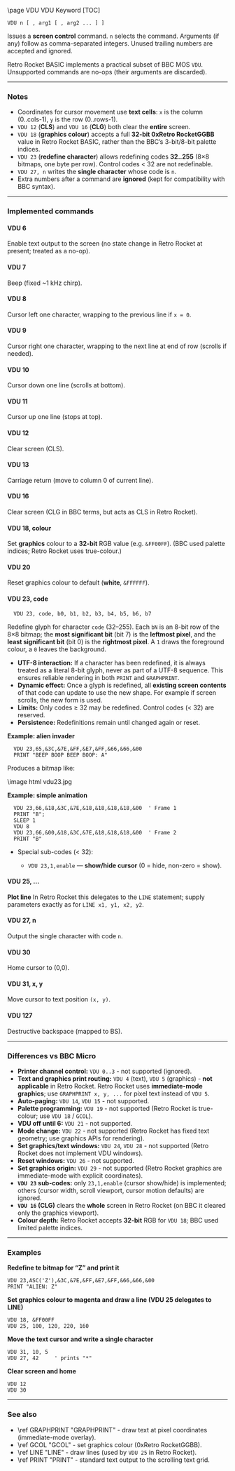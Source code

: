 \page VDU VDU Keyword
[TOC]

```basic
VDU n [ , arg1 [ , arg2 ... ] ]
```

Issues a **screen control** command. `n` selects the command. Arguments (if any) follow as comma-separated integers. Unused trailing numbers are accepted and ignored.

Retro Rocket BASIC implements a practical subset of BBC MOS `VDU`. Unsupported commands are no-ops (their arguments are discarded).

---

### Notes

* Coordinates for cursor movement use **text cells**: `x` is the column (0..cols-1), `y` is the row (0..rows-1).
* `VDU 12` (**CLS**) and `VDU 16` (**CLG**) both clear the **entire** screen.
* `VDU 18` (**graphics colour**) accepts a full **32-bit 0xRetro RocketGGBB** value in Retro Rocket BASIC, rather than the BBC’s 3-bit/8-bit palette indices.
* `VDU 23` (**redefine character**) allows redefining codes **32..255** (8×8 bitmaps, one byte per row). Control codes < 32 are not redefinable.
* `VDU 27, n` writes the **single character** whose code is `n`.
* Extra numbers after a command are **ignored** (kept for compatibility with BBC syntax).

---

### Implemented commands

#### VDU 6
  Enable text output to the screen (no state change in Retro Rocket at present; treated as a no-op).

#### VDU 7
  Beep (fixed \~1 kHz chirp).

#### VDU 8
  Cursor left one character, wrapping to the previous line if `x = 0`.

#### VDU 9
  Cursor right one character, wrapping to the next line at end of row (scrolls if needed).

#### VDU 10
  Cursor down one line (scrolls at bottom).

#### VDU 11
  Cursor up one line (stops at top).

#### VDU 12
  Clear screen (CLS).

#### VDU 13
  Carriage return (move to column 0 of current line).

#### VDU 16
  Clear screen (CLG in BBC terms, but acts as CLS in Retro Rocket).

#### VDU 18, colour
  Set **graphics** colour to a **32-bit** RGB value (e.g. `&FF00FF`).
  (BBC used palette indices; Retro Rocket uses true-colour.)

#### VDU 20
  Reset graphics colour to default (**white**, `&FFFFFF`).

#### VDU 23, code

  ```
    VDU 23, code, b0, b1, b2, b3, b4, b5, b6, b7
  ```
  Redefine glyph for character `code` (32–255). Each `bN` is an 8-bit row of the 8×8 bitmap; the **most significant bit** (bit 7) is the **leftmost pixel**, and the **least significant bit** (bit 0) is the **rightmost pixel**. A `1` draws the foreground colour, a `0` leaves the background.

  * **UTF-8 interaction:** If a character has been redefined, it is always treated as a literal 8-bit glyph, never as part of a UTF-8 sequence. This ensures reliable rendering in both `PRINT` and `GRAPHPRINT`.
  * **Dynamic effect:** Once a glyph is redefined, all **existing screen contents** of that code can update to use the new shape. For example if screen scrolls, the new form is used.
  * **Limits:** Only codes ≥ 32 may be redefined. Control codes (< 32) are reserved.
  * **Persistence:** Redefinitions remain until changed again or reset.

  **Example: alien invader**

```basic
  VDU 23,65,&3C,&7E,&FF,&E7,&FF,&66,&66,&00
  PRINT "BEEP BOOP BEEP BOOP: A"
```

  Produces a bitmap like:

\image html vdu23.jpg

  **Example: simple animation**

```basic
  VDU 23,66,&18,&3C,&7E,&18,&18,&18,&18,&00  ' Frame 1
  PRINT "B";
  SLEEP 1
  VDU 8
  VDU 23,66,&00,&18,&3C,&7E,&18,&18,&18,&00  ' Frame 2
  PRINT "B"
```

  * Special sub-codes (< 32):

    * `VDU 23,1,enable` — **show/hide cursor** (0 = hide, non-zero = show).

#### VDU 25, …
  **Plot line** In Retro Rocket this delegates to the `LINE` statement; supply parameters exactly as for `LINE x1, y1, x2, y2`.

#### VDU 27, n
  Output the single character with code `n`.

#### VDU 30
  Home cursor to (0,0).

#### VDU 31, x, y
  Move cursor to text position `(x, y)`.

#### VDU 127
  Destructive backspace (mapped to BS).

---

### Differences vs BBC Micro

* **Printer channel control:** `VDU 0..3` - not supported (ignored).
* **Text and graphics print routing:** `VDU 4` (text), `VDU 5` (graphics) - **not applicable** in Retro Rocket. Retro Rocket uses **immediate-mode graphics**; use `GRAPHPRINT x, y, ...` for pixel text instead of `VDU 5`.
* **Auto-paging:** `VDU 14`, `VDU 15` - not supported.
* **Palette programming:** `VDU 19` - not supported (Retro Rocket is true-colour; use `VDU 18` / `GCOL`).
* **VDU off until 6:** `VDU 21` - not supported.
* **Mode change:** `VDU 22` - not supported (Retro Rocket has fixed text geometry; use graphics APIs for rendering).
* **Set graphics/text windows:** `VDU 24`, `VDU 28` - not supported (Retro Rocket does not implement VDU windows).
* **Reset windows:** `VDU 26` - not supported.
* **Set graphics origin:** `VDU 29` - not supported (Retro Rocket graphics are immediate-mode with explicit coordinates).
* **`VDU 23` sub-codes:** only `23,1,enable` (cursor show/hide) is implemented; others (cursor width, scroll viewport, cursor motion defaults) are ignored.
* **`VDU 16` (CLG)** clears the **whole** screen in Retro Rocket (on BBC it cleared only the graphics viewport).
* **Colour depth:** Retro Rocket accepts **32-bit** RGB for `VDU 18`; BBC used limited palette indices.

---

### Examples

**Redefine te bitmap for “Z” and print it**

```basic
VDU 23,ASC('Z'),&3C,&7E,&FF,&E7,&FF,&66,&66,&00
PRINT "ALIEN: Z"
```

**Set graphics colour to magenta and draw a line (VDU 25 delegates to LINE)**

```basic
VDU 18, &FF00FF
VDU 25, 100, 120, 220, 160
```

**Move the text cursor and write a single character**

```basic
VDU 31, 10, 5
VDU 27, 42     ' prints "*"
```

**Clear screen and home**

```basic
VDU 12
VDU 30
```

---

### See also

* \ref GRAPHPRINT "GRAPHPRINT" - draw text at pixel coordinates (immediate-mode overlay).
* \ref GCOL "GCOL" - set graphics colour (0xRetro RocketGGBB).
* \ref LINE "LINE" - draw lines (used by `VDU 25` in Retro Rocket).
* \ref PRINT "PRINT" - standard text output to the scrolling text grid.
